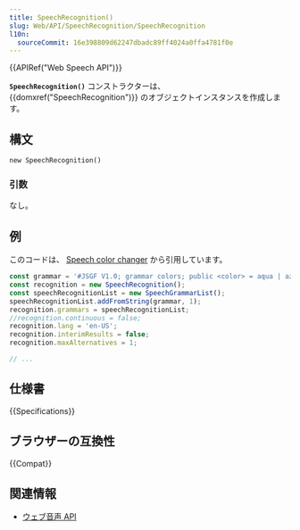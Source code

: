 ```yaml
---
title: SpeechRecognition()
slug: Web/API/SpeechRecognition/SpeechRecognition
l10n:
  sourceCommit: 16e398809d62247dbadc89ff4024a0ffa4781f0e
---
```


{{APIRef("Web Speech API")}}

**`SpeechRecognition()`** コンストラクターは、 {{domxref("SpeechRecognition")}} のオブジェクトインスタンスを作成します。

## 構文

```js-nolint
new SpeechRecognition()
```

### 引数

なし。

## 例

このコードは、 [Speech color changer](https://github.com/mdn/dom-examples/blob/main/web-speech-api/speech-color-changer/script.js) から引用しています。

```js
const grammar = '#JSGF V1.0; grammar colors; public <color> = aqua | azure | beige | bisque | black | blue | brown | chocolate | coral | crimson | cyan | fuchsia | ghostwhite | gold | goldenrod | gray | green | indigo | ivory | khaki | lavender | lime | linen | magenta | maroon | moccasin | navy | olive | orange | orchid | peru | pink | plum | purple | red | salmon | sienna | silver | snow | tan | teal | thistle | tomato | turquoise | violet | white | yellow ;'
const recognition = new SpeechRecognition();
const speechRecognitionList = new SpeechGrammarList();
speechRecognitionList.addFromString(grammar, 1);
recognition.grammars = speechRecognitionList;
//recognition.continuous = false;
recognition.lang = 'en-US';
recognition.interimResults = false;
recognition.maxAlternatives = 1;

// ...
```

## 仕様書

{{Specifications}}

## ブラウザーの互換性

{{Compat}}

## 関連情報

- [ウェブ音声 API](/ja/docs/Web/API/Web_Speech_API)
